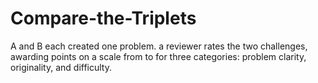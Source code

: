 # Compare-the-Triplets
A and B each created one problem. a reviewer rates the two challenges, awarding points on a scale from to for three categories: problem clarity, originality, and difficulty.

